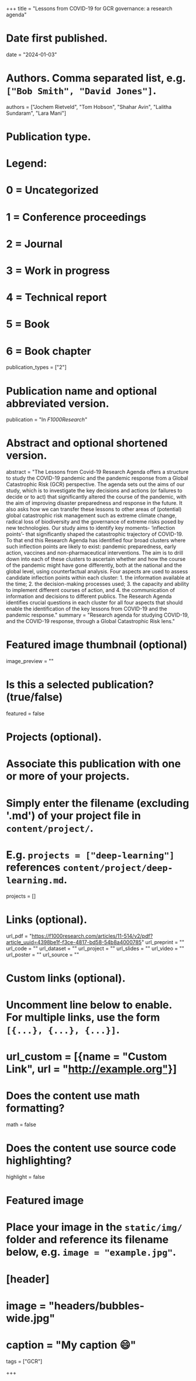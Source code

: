 +++
title = "Lessons from COVID-19 for GCR governance: a research agenda"

# Date first published.
date = "2024-01-03"

# Authors. Comma separated list, e.g. `["Bob Smith", "David Jones"]`.
authors = ["Jochem Rietveld", "Tom Hobson", "Shahar Avin", "Lalitha Sundaram", "Lara Mani"]

# Publication type.
# Legend:
# 0 = Uncategorized
# 1 = Conference proceedings
# 2 = Journal
# 3 = Work in progress
# 4 = Technical report
# 5 = Book
# 6 = Book chapter
publication_types = ["2"]

# Publication name and optional abbreviated version.
publication = "In *F1000Research*"

# Abstract and optional shortened version.
abstract = "The Lessons from Covid-19 Research Agenda offers a structure to study the COVID-19 pandemic and the pandemic response from a Global Catastrophic Risk (GCR) perspective. The agenda sets out the aims of our study, which is to investigate the key decisions and actions (or failures to decide or to act) that significantly altered the course of the pandemic, with the aim of improving disaster preparedness and response in the future. It also asks how we can transfer these lessons to other areas of (potential) global catastrophic risk management such as extreme climate change, radical loss of biodiversity and the governance of extreme risks posed by new technologies. Our study aims to identify key moments- ‘inflection points’- that significantly shaped the catastrophic trajectory of COVID-19. To that end this Research Agenda has identified four broad clusters where such inflection points are likely to exist: pandemic preparedness, early action, vaccines and non-pharmaceutical interventions. The aim is to drill down into each of these clusters to ascertain whether and how the course of the pandemic might have gone differently, both at the national and the global level, using counterfactual analysis. Four aspects are used to assess candidate inflection points within each cluster: 1. the information available at the time; 2. the decision-making processes used; 3. the capacity and ability to implement different courses of action, and 4. the communication of information and decisions to different publics. The Research Agenda identifies crucial questions in each cluster for all four aspects that should enable the identification of the key lessons from COVID-19 and the pandemic response."
summary = "Research agenda for studying COVID-19, and the COVID-19 response, through a Global Catastrophic Risk lens."

# Featured image thumbnail (optional)
image_preview = ""

# Is this a selected publication? (true/false)
featured = false

# Projects (optional).
#   Associate this publication with one or more of your projects.
#   Simply enter the filename (excluding '.md') of your project file in `content/project/`.
#   E.g. `projects = ["deep-learning"]` references `content/project/deep-learning.md`.
projects = []

# Links (optional).
url_pdf = "https://f1000research.com/articles/11-514/v2/pdf?article_uuid=4398be1f-f3ce-4817-bd58-54b8a4000785"
url_preprint = ""
url_code = ""
url_dataset = ""
url_project = ""
url_slides = ""
url_video = ""
url_poster = ""
url_source = ""

# Custom links (optional).
#   Uncomment line below to enable. For multiple links, use the form `[{...}, {...}, {...}]`.
# url_custom = [{name = "Custom Link", url = "http://example.org"}]

# Does the content use math formatting?
math = false

# Does the content use source code highlighting?
highlight = false

# Featured image
# Place your image in the `static/img/` folder and reference its filename below, e.g. `image = "example.jpg"`.
# [header]
# image = "headers/bubbles-wide.jpg"
# caption = "My caption 😄"

tags = ["GCR"]

+++


